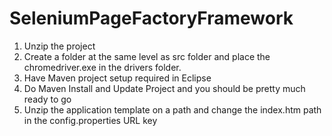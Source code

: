 # SeleniumPageFactoryFramework

1. Unzip the project
2. Create a folder at the same level as src folder and place the chromedriver.exe in the drivers folder. 
3. Have Maven project setup required in Eclipse
4. Do Maven Install and Update Project and you should be pretty much ready to go
5. Unzip the application template on a path and change the index.htm path in the config.properties URL key
